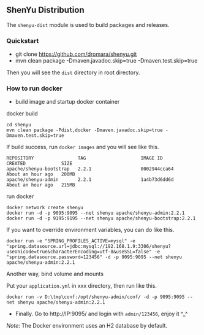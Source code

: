 ## ShenYu Distribution

The `shenyu-dist` module is used to build packages and releases.

### Quickstart

* git clone https://github.com/dromara/shenyu.git
* mvn clean package -Dmaven.javadoc.skip=true -Dmaven.test.skip=true

Then you will see the `dist` directory in root directory.

### How to run docker
* build image and startup docker container

docker build
``` 
cd shenyu 
mvn clean package -Pdist,docker -Dmaven.javadoc.skip=true -Dmaven.test.skip=true
```

If build success, run `docker images` and you will see like this.
```
REPOSITORY                TAG                    IMAGE ID            CREATED             SIZE
apache/shenyu-bootstrap   2.2.1                  0002944cca64        About an hour ago   200MB
apache/shenyu-admin       2.2.1                  1a4b73d6dd6d        About an hour ago   215MB
```

run docker
```
docker network create shenyu
docker run -d -p 9095:9095 --net shenyu apache/shenyu-admin:2.2.1
docker run -d -p 9195:9195 --net shenyu apache/shenyu-bootstrap:2.2.1
```

If you want to override environment variables, you can do like this.

```
docker run -e "SPRING_PROFILES_ACTIVE=mysql" -e "spring.datasource.url=jdbc:mysql://192.168.1.9:3306/shenyu?useUnicode=true&characterEncoding=utf-8&useSSL=false" -e "spring.datasource.password=123456" -d -p 9095:9095 --net shenyu apache/shenyu-admin:2.2.1
```

Another way, bind volume and mounts

Put your `application.yml` in xxx directory, then run like this.

`docker run -v D:\tmp\conf:/opt/shenyu-admin/conf/ -d -p 9095:9095 --net shenyu apache/shenyu-admin:2.2.1`

* Finally. Go to http://IP:9095/ and login with `admin/123456`, enjoy it ^_^

_Note_: The Docker environment uses an H2 database by default.


